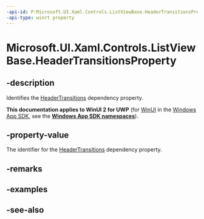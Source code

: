 ```yaml
---
-api-id: P:Microsoft.UI.Xaml.Controls.ListViewBase.HeaderTransitionsProperty
-api-type: winrt property
---
```


<!-- Property syntax
public Windows.UI.Xaml.DependencyProperty HeaderTransitionsProperty { get; }
-->

# Microsoft.UI.Xaml.Controls.ListViewBase.HeaderTransitionsProperty

## -description
Identifies the [HeaderTransitions](listviewbase_headertransitions.md) dependency property.

**This documentation applies to WinUI 2 for UWP** (for [WinUI](/windows/apps/winui/winui3/) in the [Windows App SDK](/windows/apps/windows-app-sdk/), see the **[Windows App SDK namespaces](/windows/windows-app-sdk/api/winrt/)**).

## -property-value
The identifier for the [HeaderTransitions](listviewbase_headertransitions.md) dependency property.

## -remarks

## -examples

## -see-also
